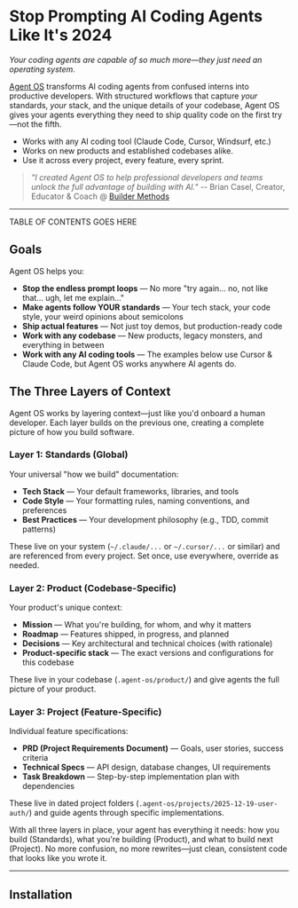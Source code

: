 # Stop Prompting AI Coding Agents Like It's 2024

_Your coding agents are capable of so much more—they just need an operating system._

[Agent OS](https://buildermethods.com/agent-os) transforms AI coding agents from confused interns into productive developers. With structured workflows that capture _your_ standards, _your_ stack, and the unique details of your codebase, Agent OS gives your agents everything they need to ship quality code on the first try—not the fifth.

- Works with any AI coding tool (Claude Code, Cursor, Windsurf, etc.)
- Works on new products and established codebases alike.
- Use it across every project, every feature, every sprint.

> _"I created Agent OS to help professional developers and teams unlock the full advantage of building with AI."_ -- Brian Casel, Creator, Educator & Coach @ [Builder Methods](https://buildermethods.com)

---

TABLE OF CONTENTS GOES HERE

## Goals

Agent OS helps you:

- **Stop the endless prompt loops** — No more "try again... no, not like that... ugh, let me explain..."
- **Make agents follow YOUR standards** — Your tech stack, your code style, your weird opinions about semicolons
- **Ship actual features** — Not just toy demos, but production-ready code
- **Work with any codebase** — New products, legacy monsters, and everything in between
- **Work with any AI coding tools** — The examples below use Cursor & Claude Code, but Agent OS works anywhere AI agents do.


## The Three Layers of Context

Agent OS works by layering context—just like you'd onboard a human developer. Each layer builds on the previous one, creating a complete picture of how you build software.

### Layer 1: Standards (Global)

Your universal "how we build" documentation:
- **Tech Stack** — Your default frameworks, libraries, and tools
- **Code Style** — Your formatting rules, naming conventions, and preferences
- **Best Practices** — Your development philosophy (e.g., TDD, commit patterns)

These live on your system (`~/.claude/...` or `~/.cursor/...` or similar) and are referenced from every project. Set once, use everywhere, override as needed.

### Layer 2: Product (Codebase-Specific)

Your product's unique context:
- **Mission** — What you're building, for whom, and why it matters
- **Roadmap** — Features shipped, in progress, and planned
- **Decisions** — Key architectural and technical choices (with rationale)
- **Product-specific stack** — The exact versions and configurations for this codebase

These live in your codebase (`.agent-os/product/`) and give agents the full picture of your product.

### Layer 3: Project (Feature-Specific)

Individual feature specifications:
- **PRD (Project Requirements Document)** — Goals, user stories, success criteria
- **Technical Specs** — API design, database changes, UI requirements
- **Task Breakdown** — Step-by-step implementation plan with dependencies

These live in dated project folders (`.agent-os/projects/2025-12-19-user-auth/`) and guide agents through specific implementations.

With all three layers in place, your agent has everything it needs: how you build (Standards), what you're building (Product), and what to build next (Project). No more confusion, no more rewrites—just clean, consistent code that looks like you wrote it.

---

## Installation
